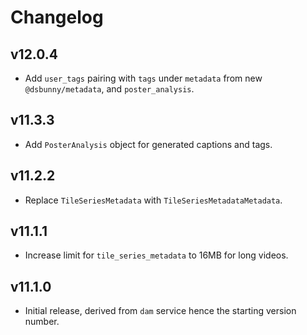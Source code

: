 # Changelog
## v12.0.4
- Add `user_tags` pairing with `tags` under `metadata` from new `@dsbunny/metadata`, and `poster_analysis`.

## v11.3.3
- Add `PosterAnalysis` object for generated captions and tags.

## v11.2.2
- Replace `TileSeriesMetadata` with `TileSeriesMetadataMetadata`.

## v11.1.1
- Increase limit for `tile_series_metadata` to 16MB for long videos.

## v11.1.0
- Initial release, derived from `dam` service hence the starting version number.

